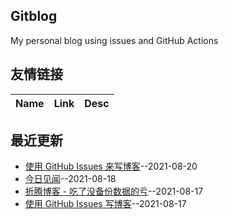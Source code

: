 ## Gitblog
My personal blog using issues and GitHub Actions
## 友情链接
| Name | Link | Desc | 
 | ---- | ---- | ---- |
## 最近更新
- [使用 GitHub Issues 来写博客](https://github.com/phh95/gitblog/issues/4)--2021-08-20
- [今日见闻](https://github.com/phh95/gitblog/issues/3)--2021-08-18
- [折腾博客 - 吃了没备份数据的亏](https://github.com/phh95/gitblog/issues/2)--2021-08-17
- [使用 GitHub Issues 写博客](https://github.com/phh95/gitblog/issues/1)--2021-08-17
